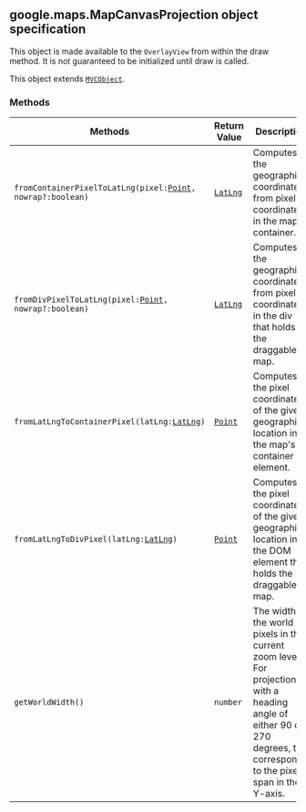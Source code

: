 <h2 id="MapCanvasProjection">
google.maps.MapCanvasProjection
object specification
</h2><p>This object is made available to the <code>OverlayView</code> from within the draw method. It is not guaranteed to be initialized until draw is called.</p><p>This object extends
<code><a href="https://github.com/amenadiel/google-maps-documentation/blob/master/docs/google.maps.MVCObject.md">MVCObject</a></code>.
</p><h3>Methods</h3><table summary="object MapCanvasProjection - Methods" width="100%">
<thead>
<tr><th>Methods</th>
<th>Return Value</th>
<th>Description</th>
</tr></thead>
<tbody>
<tr>
<td><code>fromContainerPixelToLatLng(pixel:<a href="https://github.com/amenadiel/google-maps-documentation/blob/master/docs/google.maps.Point.md">Point</a>, nowrap?:boolean)</code></td>
<td><code><a href="https://github.com/amenadiel/google-maps-documentation/blob/master/docs/google.maps.LatLng.md">LatLng</a></code></td>
<td>Computes the geographical coordinates from pixel coordinates in the map's container.</td>
</tr>
<tr>
<td><code>fromDivPixelToLatLng(pixel:<a href="https://github.com/amenadiel/google-maps-documentation/blob/master/docs/google.maps.Point.md">Point</a>, nowrap?:boolean)</code></td>
<td><code><a href="https://github.com/amenadiel/google-maps-documentation/blob/master/docs/google.maps.LatLng.md">LatLng</a></code></td>
<td>Computes the geographical coordinates from pixel coordinates in the div that holds the draggable map.</td>
</tr>
<tr>
<td><code>fromLatLngToContainerPixel(latLng:<a href="https://github.com/amenadiel/google-maps-documentation/blob/master/docs/google.maps.LatLng.md">LatLng</a>)</code></td>
<td><code><a href="https://github.com/amenadiel/google-maps-documentation/blob/master/docs/google.maps.Point.md">Point</a></code></td>
<td>Computes the pixel coordinates of the given geographical location in the map's container element.</td>
</tr>
<tr>
<td><code>fromLatLngToDivPixel(latLng:<a href="https://github.com/amenadiel/google-maps-documentation/blob/master/docs/google.maps.LatLng.md">LatLng</a>)</code></td>
<td><code><a href="https://github.com/amenadiel/google-maps-documentation/blob/master/docs/google.maps.Point.md">Point</a></code></td>
<td>Computes the pixel coordinates of the given geographical location in the DOM element that holds the draggable map.</td>
</tr>
<tr>
<td><code>getWorldWidth()</code></td>
<td><code>number</code></td>
<td>The width of the world in pixels in the current zoom level. For projections with a heading angle of either 90 or 270 degrees, this corresponds to the pixel span in the Y-axis.</td>
</tr>
</tbody>
</table>